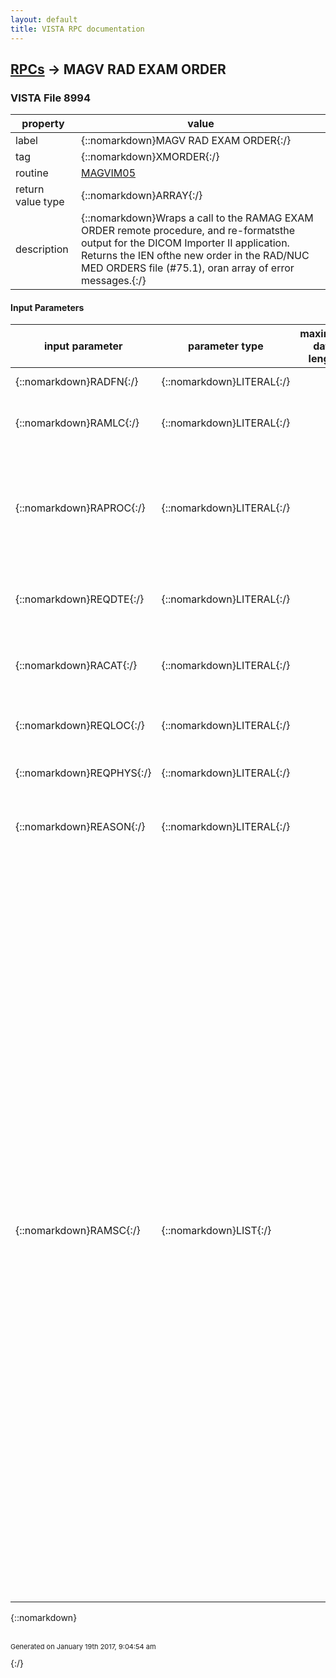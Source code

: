 ```yaml
---
layout: default
title: VISTA RPC documentation
---
```




## [RPCs](TableOfContent.md) &#8594; MAGV RAD EXAM ORDER 



### VISTA File 8994 


 property | value 
--- | --- 
 label | {::nomarkdown}MAGV RAD EXAM ORDER{:/}
 tag | {::nomarkdown}XMORDER{:/}
 routine | [MAGVIM05](http://code.osehra.org/dox/Routine_MAGVIM05_source.html)
 return value type | {::nomarkdown}ARRAY{:/}
 description | {::nomarkdown}Wraps a call to the RAMAG EXAM ORDER remote procedure, and re-formatsthe output for the DICOM Importer II application. Returns the IEN ofthe new order in the RAD/NUC MED ORDERS file (#75.1), oran array of error messages.{:/}

#### Input Parameters

| input parameter | parameter type | maximum data length | required | description | 
| --- | --- | --- | --- | --- | 
| {::nomarkdown}RADFN{:/} | {::nomarkdown}LITERAL{:/} |  | {::nomarkdown}true{:/} | {::nomarkdown}Patient IEN (DFN).{:/} | 
| {::nomarkdown}RAMLC{:/} | {::nomarkdown}LITERAL{:/} |  | {::nomarkdown}true{:/} | {::nomarkdown}IEN of the imaging location in the IMAGING LOCATIONS file (#79.1).{:/} | 
| {::nomarkdown}RAPROC{:/} | {::nomarkdown}LITERAL{:/} |  | {::nomarkdown}true{:/} | {::nomarkdown}Radiology procedure and optional modifiers  ^01: Procedure IEN in the RAD/NUC MED PROCEDURES file (#71)  ^02: Optional procedure modifiers (IENs in  ...  the PROCEDURE MODIFIERS file (#71.2))  ^nn:{:/} | 
| {::nomarkdown}REQDTE{:/} | {::nomarkdown}LITERAL{:/} |  | {::nomarkdown}true{:/} | {::nomarkdown}Desired date for the exam in HL7 format (TS): YYYYMMDD. If time is provided, it is ignored. The date must be exact.{:/} | 
| {::nomarkdown}RACAT{:/} | {::nomarkdown}LITERAL{:/} |  | {::nomarkdown}true{:/} | {::nomarkdown}Exam category: internal value of the CATEGORY OF EXAM field (4) of the RAD/NUC MED ORDERS file (#75.1).{:/} | 
| {::nomarkdown}REQLOC{:/} | {::nomarkdown}LITERAL{:/} |  | {::nomarkdown}true{:/} | {::nomarkdown}IEN of the requesting location in the HOSPITAL LOCATION file (#44).{:/} | 
| {::nomarkdown}REQPHYS{:/} | {::nomarkdown}LITERAL{:/} |  | {::nomarkdown}true{:/} | {::nomarkdown}IEN of the requesting physician in the NEW PERSON file (#200).{:/} | 
| {::nomarkdown}REASON{:/} | {::nomarkdown}LITERAL{:/} |  | {::nomarkdown}true{:/} | {::nomarkdown}Reason for study. See the REASON FOR STUDY field (1.1) of the RAD/NUC MED ORDERS file (#75.1) for details.{:/} | 
| {::nomarkdown}RAMSC{:/} | {::nomarkdown}LIST{:/} |  |  | {::nomarkdown}Items of this list define miscellaneous/optional order parameters. Eachrecord has 3 or more pieces separated by '^':   ^01: Parameter name  ^02: Index (for multiples and word-processing values)  ^03: Value1  ^04: Value2  ... The following parameters are supported by this remote procedure:    CLINHIST^{Seq#}^{Line of clinical history}    Text for the CLINICAL HISTORY FOR EXAM field (400)    of the file #75.1   ISOLPROC^^{ny}    Value for the ISOLATION PROCEDURES field (24)    of the file #75.1   PREGNANT^^{nuy}    Value for the PREGNANT field (13) of the file #75.1   PREOPDT^^{Internal date value}    Date and time for the PRE-OP SCHEDULED DATE/TIME    field (12) of the file #75.1 in HL7 format (TS):    YYYYMMDD[HHMM[+/-ZZZZ]]. If seconds are provided,    they are ignored. The date must be exact.   REQNATURE^^{eipsvw}    Value for the NATURE OF (NEW) ORDER ACTIVITY field (26)    of the file #75.1   REQURG^^{129}    Value for the REQUEST URGENCY field (6)    of the file #75.1   TRANSPMODE^^{apsw}    Value for the MODE OF TRANSPORT field (19)    of the file #75.1 Records can be added to the list in any order. See the comments precedingthe $$ORDER^RAMAG02 for more details. Example:   with RPCBroker.Param[8] do    begin      PType := list;      Mult[1] := 'PREGNANT^^y';      Mult[2] := 'PREOPDT^^200001041400';      Mult[3] := 'CLINHIST^1^Clinical history line #1';      Mult[4] := 'CLINHIST^2^Clinical history line #2';      Mult[5] := 'CLINHIST^3^Clinical history line #3';    end;{:/} | 

{::nomarkdown} <br/><br/><p style="font-size: 11px">Generated on January 19th 2017, 9:04:54 am</p>{:/}